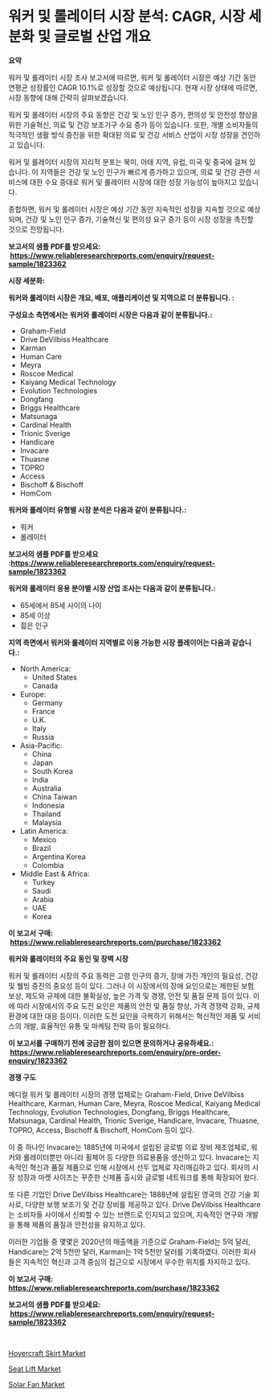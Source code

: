 <p><h1>워커 및 롤레이터 시장 분석: CAGR, 시장 세분화 및 글로벌 산업 개요</h1></p><p><strong>요약</strong></p>
<p><p>워커 및 롤레이터 시장 조사 보고서에 따르면, 워커 및 롤레이터 시장은 예상 기간 동안 연평균 성장률인 CAGR 10.1%로 성장할 것으로 예상됩니다. 현재 시장 상태에 따르면, 시장 동향에 대해 간략히 살펴보겠습니다. </p><p>워커 및 롤레이터 시장의 주요 동향은 건강 및 노인 인구 증가, 편의성 및 안전성 향상을 위한 기술혁신, 의료 및 건강 보조기구 수요 증가 등이 있습니다. 또한, 개별 소비자들의 적극적인 생활 방식 증진을 위한 확대된 의료 및 건강 서비스 산업이 시장 성장을 견인하고 있습니다.</p><p>워커 및 롤레이터 시장의 지리적 분포는 북미, 아태 지역, 유럽, 미국 및 중국에 걸쳐 있습니다. 이 지역들은 건강 및 노인 인구가 빠르게 증가하고 있으며, 의료 및 건강 관련 서비스에 대한 수요 증대로 워커 및 롤레이터 시장에 대한 성장 가능성이 높아지고 있습니다.</p><p>종합하면, 워커 및 롤레이터 시장은 예상 기간 동안 지속적인 성장을 지속할 것으로 예상되며, 건강 및 노인 인구 증가, 기술혁신 및 편의성 요구 증가 등이 시장 성장을 촉진할 것으로 전망됩니다.</p></p>
<p><strong>보고서의 샘플 PDF를 받으세요: &nbsp;<a href="https://www.reliableresearchreports.com/enquiry/request-sample/1823362">https://www.reliableresearchreports.com/enquiry/request-sample/1823362</a></strong></p>
<p><strong>시장 세분화:</strong></p>
<p><strong> 워커와 롤레이터 시장은 개요, 배포, 애플리케이션 및 지역으로 더 분류됩니다. :</strong></p>
<p><strong>구성요소 측면에서는 워커와 롤레이터 시장은 다음과 같이 분류됩니다.:</strong></p>
<p><ul><li>Graham-Field</li><li>Drive DeVilbiss Healthcare</li><li>Karman</li><li>Human Care</li><li>Meyra</li><li>Roscoe Medical</li><li>Kaiyang Medical Technology</li><li>Evolution Technologies</li><li>Dongfang</li><li>Briggs Healthcare</li><li>Matsunaga</li><li>Cardinal Health</li><li>Trionic Sverige</li><li>Handicare</li><li>Invacare</li><li>Thuasne</li><li>TOPRO</li><li>Access</li><li>Bischoff & Bischoff</li><li>HomCom</li></ul></p>
<p><strong> 워커와 롤레이터 유형별 시장 분석은 다음과 같이 분류됩니다.:</strong></p>
<p><ul><li>워커</li><li>롤레이터</li></ul></p>
<p><strong>보고서의 샘플 PDF를 받으세요 :<a href="https://www.reliableresearchreports.com/enquiry/request-sample/1823362">https://www.reliableresearchreports.com/enquiry/request-sample/1823362</a></strong></p>
<p><strong> 워커와 롤레이터 응용 분야별 시장 산업 조사는 다음과 같이 분류됩니다.:</strong></p>
<p><ul><li>65세에서 85세 사이의 나이</li><li>85세 이상</li><li>젊은 인구</li></ul></p>
<p><strong>지역 측면에서 워커와 롤레이터 지역별로 이용 가능한 시장 플레이어는 다음과 같습니다.:</strong></p>
<p><ul>
    <li>
        North America:
        <ul>
            <li>United States</li>
            <li>Canada</li>
        </ul>
    </li>
    <li>
        Europe:
        <ul>
            <li>Germany</li>
            <li>France</li>
            <li>U.K.</li>
            <li>Italy</li>
            <li>Russia</li>
        </ul>
    </li>
    <li>
        Asia-Pacific:
        <ul>
            <li>China</li>
            <li>Japan</li>
            <li>South Korea</li>
            <li>India</li>
            <li>Australia</li>
            <li>China Taiwan</li>
            <li>Indonesia</li>
            <li>Thailand</li>
            <li>Malaysia</li>
        </ul>
    </li>
    <li>
        Latin America:
        <ul>
            <li>Mexico</li>
            <li>Brazil</li>
            <li>Argentina Korea</li>
            <li>Colombia</li>
        </ul>
    </li>
    <li>
        Middle East & Africa:
        <ul>
            <li>Turkey</li>
            <li>Saudi</li>
            <li>Arabia</li>
            <li>UAE</li>
            <li>Korea</li>
        </ul>
    </li>
    </ul></p>
<p><strong>이 보고서 구매: &nbsp;<a href="https://www.reliableresearchreports.com/purchase/1823362">https://www.reliableresearchreports.com/purchase/1823362</a></strong></p>
<p><strong>워커와 롤레이터의 주요 동인 및 장벽 시장</strong></p>
<p><p>워커 및 롤레이터 시장의 주요 동력은 고령 인구의 증가, 장애 가진 개인의 필요성, 건강 및 웰빙 증진의 중요성 등이 있다. 그러나 이 시장에서의 장애 요인으로는 제한된 보험 보상, 제도와 규제에 대한 불확실성, 높은 가격 및 경쟁, 안전 및 품질 문제 등이 있다. 이에 따라 시장에서의 주요 도전 요인은 제품의 안전 및 품질 향상, 가격 경쟁력 강화, 규제 환경에 대한 대응 등이다. 이러한 도전 요인을 극복하기 위해서는 혁신적인 제품 및 서비스의 개발, 효율적인 유통 및 마케팅 전략 등이 필요하다.</p></p>
<p><strong>이 보고서를 구매하기 전에 궁금한 점이 있으면 문의하거나 공유하세요.: &nbsp;<a href="https://www.reliableresearchreports.com/enquiry/pre-order-enquiry/1823362">https://www.reliableresearchreports.com/enquiry/pre-order-enquiry/1823362</a></strong></p>
<p><strong>경쟁 구도</strong></p>
<p><p>메디컬 워커 및 롤레이터 시장의 경쟁 업체로는 Graham-Field, Drive DeVilbiss Healthcare, Karman, Human Care, Meyra, Roscoe Medical, Kaiyang Medical Technology, Evolution Technologies, Dongfang, Briggs Healthcare, Matsunaga, Cardinal Health, Trionic Sverige, Handicare, Invacare, Thuasne, TOPRO, Access, Bischoff & Bischoff, HomCom 등이 있다. </p><p>이 중 하나인 Invacare는 1885년에 미국에서 설립된 글로벌 의료 장비 제조업체로, 워커와 롤레이터뿐만 아니라 휠체어 등 다양한 의료용품을 생산하고 있다. Invacare는 지속적인 혁신과 품질 제품으로 인해 시장에서 선두 업체로 자리매김하고 있다. 회사의 시장 성장과 마켓 사이즈는 꾸준한 신제품 출시와 글로벌 네트워크를 통해 확장되어 왔다.</p><p>또 다른 기업인 Drive DeVilbiss Healthcare는 1888년에 설립된 영국의 건강 기술 회사로, 다양한 보행 보조기 및 건강 장비를 제공하고 있다. Drive DeVilbiss Healthcare는 소비자들 사이에서 신뢰할 수 있는 브랜드로 인지되고 있으며, 지속적인 연구와 개발을 통해 제품의 품질과 안전성을 유지하고 있다.</p><p>이러한 기업들 중 몇몇은 2020년의 매출액을 기준으로 Graham-Field는 5억 달러, Handicare는 2억 5천만 달러, Karman는 1억 5천만 달러를 기록하였다. 이러한 회사들은 지속적인 혁신과 고객 중심의 접근으로 시장에서 우수한 위치를 차지하고 있다.</p></p>
<p><strong>이 보고서 구매: &nbsp; <a href="https://www.reliableresearchreports.com/purchase/1823362">https://www.reliableresearchreports.com/purchase/1823362</a></strong></p>
<p><strong>보고서의 샘플 PDF를 받으세요: &nbsp;<a href="https://www.reliableresearchreports.com/enquiry/request-sample/1823362">https://www.reliableresearchreports.com/enquiry/request-sample/1823362</a></strong><strong></strong></p>
<p>&nbsp;</p>
<p><p><a href="https://github.com/timeliteaut/Market-Research-Report-List-1/blob/main/hovercraft-skirt-market.md">Hovercraft Skirt Market</a></p><p><a href="https://github.com/bobicer/Market-Research-Report-List-2/blob/main/seat-lift-market.md">Seat Lift Market</a></p><p><a href="https://github.com/globismark/Market-Research-Report-List-2/blob/main/solar-fan-market.md">Solar Fan Market</a></p></p>